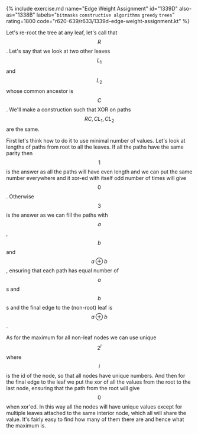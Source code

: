 {% include exercise.md name="Edge Weight Assignment" id="1339D" also-as="1338B"  labels="`bitmasks` `constructive algorithms` `greedy` `trees`" rating=1800 code="r620-639/r633/1339d-edge-weight-assignment.kt" %}

Let's re-root the tree at any leaf, let's call that $$R$$.  Let's say that we look at two other leaves $$L_1$$ and $$L_2$$ whose common ancestor is $$C$$.  We'll make a construction such that XOR on paths $$RC, CL_1, CL_2$$ are the same.

First let's think how to do it to use minimal number of values.  Let's look at lengths of paths from root to all the leaves.  If all the paths have the same parity then $$1$$ is the answer as all the paths will have even length and we can put the same number everywhere and it xor-ed with itself odd number of times will give $$0$$.  Otherwise $$3$$ is the answer as we can fill the paths with $$a$$, $$b$$ and $$a \oplus b$$, ensuring that each path has equal number of $$a$$s and $$b$$s and the final edge to the (non-root) leaf is $$a \oplus b$$.

As for the maximum for all non-leaf nodes we can use unique $$2^i$$ where $$i$$ is the id of the node, so that all nodes have unique numbers.  And then for the final edge to the leaf we put the xor of all the values from the root to the last node, ensuring that the path from the root will give $$0$$ when xor'ed.  In this way all the nodes will have unique values except for multiple leaves attached to the same interior node, which all will share the value.  It's fairly easy to find how many of them there are and hence what the maximum is.
